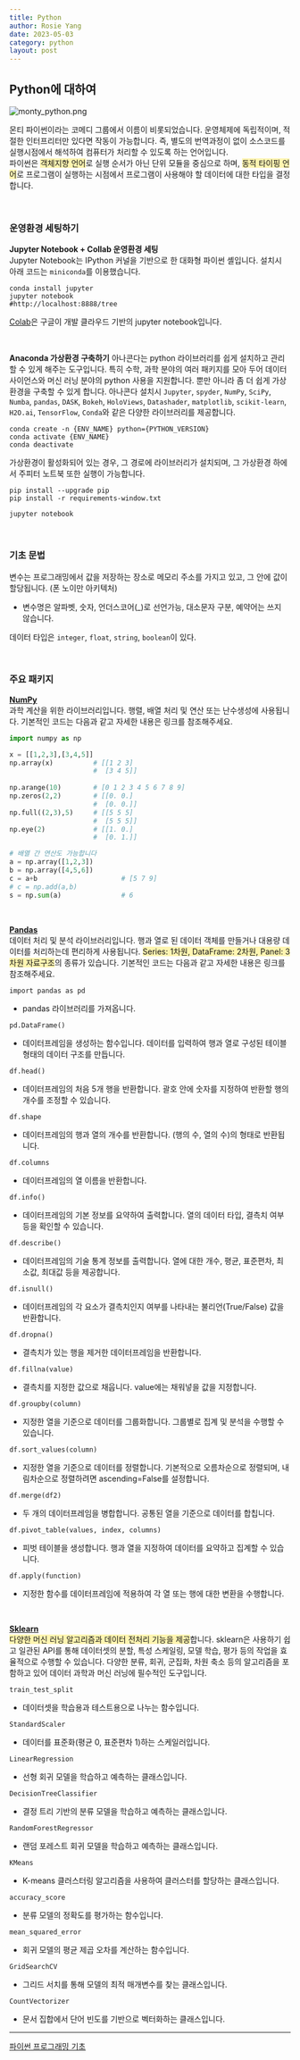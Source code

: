 ```yaml
---
title: Python
author: Rosie Yang
date: 2023-05-03
category: python
layout: post
---
```


## Python에 대하여

![monty_python.png](/assets/gitbook/post_images/python/monty_python.png)

몬티 파이썬이라는  코메디 그룹에서 이름이 비롯되었습니다. 운영체제에 독립적이며, 적절한 인터프리터만 있다면 작동이 가능합니다. 즉, 별도의 번역과정이 없이 소스코드를 실행시점에서 해석하여 컴퓨터가 처리할 수 있도록 하는 언어입니다.  
파이썬은 <span style="background-color:#fff5b1">객체지향 언어</span>로 실행 순서가 아닌 단위 모듈을 중심으로 하며, <span style="background-color:#fff5b1">동적 타이핑 언어</span>로 프로그램이 실행하는 시점에서 프로그램이 사용해야 할 데이터에 대한 타입을 결정합니다.  

<br>

### 운영환경 세팅하기
**Jupyter Notebook + Collab 운영환경 세팅**  
Jupyter Notebook는 IPython 커널을 기반으로 한 대화형 파이썬 셸입니다. 설치시 아래 코드는 ```miniconda```를 이용했습니다.
```shell
conda install jupyter
jupyter notebook
#http://localhost:8888/tree
```
[Colab](https://colab.research.google.com/)은 구글이 개발 클라우드 기반의 jupyter notebook입니다.

<br>

**Anaconda 가상환경 구축하기**
아나콘다는 python 라이브러리를 쉽게 설치하고 관리할 수 있게 해주는 도구입니다. 특히 수학, 과학 분야의 여러 패키지를 모아 두어 데이터 사이언스와 머신 러닝 분야의 python 사용을 지원합니다. 뿐만 아니라 좀 더 쉽게 가상환경을 구축할 수 있게 합니다. 아나콘다 설치시 ```Jupyter```, ```spyder```, ```NumPy```, ```SciPy```, ```Numba```, ```pandas```, ```DASK```, ```Bokeh```, ```HoloViews```, ```Datashader```, ```matplotlib```, ```scikit-learn```, ```H2O.ai```, ```TensorFlow```, ```Conda```와 같은 다양한 라이브러리를 제공합니다.
```shell
conda create -n {ENV_NAME} python={PYTHON_VERSION}
conda activate {ENV_NAME}
conda deactivate
```
가상환경이 활성화되어 있는 경우, 그 경로에 라이브러리가 설치되며, 그 가상환경 하에서 주피터 노트북 또한 실행이 가능합니다.
```shell
pip install --upgrade pip
pip install -r requirements-window.txt

jupyter notebook
```

<br>

### 기초 문법  
변수는 프로그래밍에서 값을 저장하는 장소로 메모리 주소를 가지고 있고, 그 안에 값이 할당됩니다. (폰 노이만 아키텍처)
+ 변수명은 알파벳, 숫자, 언더스코어(_)로 선언가능, 대소문자 구분, 예약어는 쓰지 않습니다.

데이터 타입은 ```integer```, ```float```, ```string```, ```boolean```이 있다.  

<br>

### 주요 패키지
**[NumPy](https://numpy.org/doc/stable/user/quickstart.html)**  
과학 계산을 위한 라이브러리입니다. 행렬, 배열 처리 및 연산 또는 난수생성에 사용됩니다. 기본적인 코드는 다음과 같고 자세한 내용은 링크를 참조해주세요.
```python
import numpy as np

x = [[1,2,3],[3,4,5]]
np.array(x)          # [[1 2 3]
                     #  [3 4 5]]
                        
np.arange(10)        # [0 1 2 3 4 5 6 7 8 9]
np.zeros(2,2)        # [[0. 0.]
                     #  [0. 0.]]
np.full((2,3),5)     # [[5 5 5]
                     #  [5 5 5]]                   
np.eye(2)            # [[1. 0.]
                     #  [0. 1.]]

# 배열 간 연산도 가능합니다                        
a = np.array([1,2,3])
b = np.array([4,5,6])
c = a+b                     # [5 7 9]
# c = np.add(a,b)
s = np.sum(a)               # 6
```

<br>

**[Pandas](https://pandas.pydata.org/docs/user_guide/10min.html#min)**  
데이터 처리 및 분석 라이브러리입니다. 행과 열로 된 데이터 객체를 만들거나 대용량 데이터를 처리하는데 편리하게 사용됩니다. <span style="background-color:#fff5b1">Series: 1차원, DataFrame: 2차원, Panel: 3차원 자료구조</span>의 종류가 있습니다. 기본적인 코드는 다음과 같고 자세한 내용은 링크를 참조해주세요.  

```import pandas as pd``` 
+ pandas 라이브러리를 가져옵니다.  

```pd.DataFrame()``` 
+ 데이터프레임을 생성하는 함수입니다. 데이터를 입력하여 행과 열로 구성된 테이블 형태의 데이터 구조를 만듭니다.  

```df.head()``` 
+ 데이터프레임의 처음 5개 행을 반환합니다. 괄호 안에 숫자를 지정하여 반환할 행의 개수를 조정할 수 있습니다.  

```df.shape``` 
+ 데이터프레임의 행과 열의 개수를 반환합니다. (행의 수, 열의 수)의 형태로 반환됩니다.  

```df.columns``` 
+ 데이터프레임의 열 이름을 반환합니다.

```df.info()``` 
+ 데이터프레임의 기본 정보를 요약하여 출력합니다. 열의 데이터 타입, 결측치 여부 등을 확인할 수 있습니다.  

```df.describe()``` 
+ 데이터프레임의 기술 통계 정보를 출력합니다. 열에 대한 개수, 평균, 표준편차, 최소값, 최대값 등을 제공합니다.  

```df.isnull()``` 
+ 데이터프레임의 각 요소가 결측치인지 여부를 나타내는 불리언(True/False) 값을 반환합니다.  

```df.dropna()``` 
+ 결측치가 있는 행을 제거한 데이터프레임을 반환합니다.  

```df.fillna(value)``` 
+ 결측치를 지정한 값으로 채웁니다. value에는 채워넣을 값을 지정합니다.  

```df.groupby(column)``` 
+ 지정한 열을 기준으로 데이터를 그룹화합니다. 그룹별로 집계 및 분석을 수행할 수 있습니다.  

```df.sort_values(column)``` 
+ 지정한 열을 기준으로 데이터를 정렬합니다. 기본적으로 오름차순으로 정렬되며, 내림차순으로 정렬하려면 ascending=False를 설정합니다.  

```df.merge(df2)``` 
+ 두 개의 데이터프레임을 병합합니다. 공통된 열을 기준으로 데이터를 합칩니다.  

```df.pivot_table(values, index, columns)``` 
+ 피벗 테이블을 생성합니다. 행과 열을 지정하여 데이터를 요약하고 집계할 수 있습니다.  

```df.apply(function)``` 
+ 지정한 함수를 데이터프레임에 적용하여 각 열 또는 행에 대한 변환을 수행합니다.  

<br>

**[Sklearn](https://scikit-learn.org/stable/)**  
<span style="background-color:#fff5b1">다양한 머신 러닝 알고리즘과 데이터 전처리 기능을 제공</span>합니다. sklearn은 사용하기 쉽고 일관된 API를 통해 데이터셋의 분할, 특성 스케일링, 모델 학습, 평가 등의 작업을 효율적으로 수행할 수 있습니다. 다양한 분류, 회귀, 군집화, 차원 축소 등의 알고리즘을 포함하고 있어 데이터 과학과 머신 러닝에 필수적인 도구입니다.   

```train_test_split```
+ 데이터셋을 학습용과 테스트용으로 나누는 함수입니다.

```StandardScaler```
+ 데이터를 표준화(평균 0, 표준편차 1)하는 스케일러입니다.

```LinearRegression```
+ 선형 회귀 모델을 학습하고 예측하는 클래스입니다.

```DecisionTreeClassifier```
+ 결정 트리 기반의 분류 모델을 학습하고 예측하는 클래스입니다.

```RandomForestRegressor``` 
+ 랜덤 포레스트 회귀 모델을 학습하고 예측하는 클래스입니다.

```KMeans``` 
+ K-means 클러스터링 알고리즘을 사용하여 클러스터를 할당하는 클래스입니다.

```accuracy_score```
+ 분류 모델의 정확도를 평가하는 함수입니다.

```mean_squared_error```
+ 회귀 모델의 평균 제곱 오차를 계산하는 함수입니다.

```GridSearchCV```
+ 그리드 서치를 통해 모델의 최적 매개변수를 찾는 클래스입니다.

```CountVectorizer```
+ 문서 집합에서 단어 빈도를 기반으로 벡터화하는 클래스입니다.

****

[파이썬 프로그래밍 기초](http://bigdata.dongguk.ac.kr/lectures/Python/_book/)